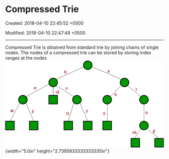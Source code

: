 # Compressed Trie

Created: 2018-04-10 22:45:52 +0500

Modified: 2018-04-10 22:47:48 +0500

---

Compressed Trie is obtained from standard trie by joining chains of single nodes. The nodes of a compressed trie can be stored by storing index ranges at the nodes
![](media/Compressed-Trie-image1.png){width="5.0in" height="2.7395833333333335in"}

